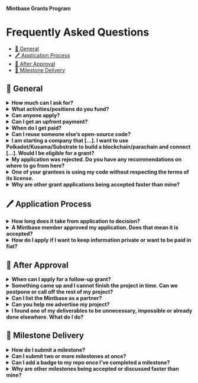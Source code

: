 #### Mintbase Grants Program

# Frequently Asked Questions<!-- omit in toc -->

- [🧭 General](#-general)
- [🖊️ Application Process](#️-application-process)
- [🥳 After Approval](#-after-approval)
- [🚚 Milestone Delivery](#-milestone-delivery)

## 🧭 General

<details>
  <summary><b>How much can I ask for?</b></summary>

  Please refer to the [section on grant levels in our README](../README.md#level_slider-levels) for funding limits.
</details>

<details>
  <summary><b>What activities/positions do you fund?</b></summary>

  The Mintbase's Grants Program aims to fund software development and research activities that are beneficial for the ecosystem as a whole. As such, we don't usually fund tangential costs such as business-oriented activities (marketing, business planning), events or outreach, and—for non-infrastructure projects—deployment and hosting costs, maintenance or audits. We also expect you to have a good understanding of the technologies you are planning to use, meaning that we don't fund time spent learning how to use Substrate or how to write ink! smart contracts.
</details>

<details>
  <summary><b>Can anyone apply?</b></summary>

  Projects for which a token sale has been or is being conducted are not eligible for a Mintbase grant. Other than that, there are no restrictions.
</details>

<details>
  <summary><b>Can I get an upfront payment?</b></summary>

  No.
</details>

<details>
  <summary><b>When do I get paid?</b></summary>

  Payments are issued once a milestone has been successfully delivered. By ‘successful’, we mean that our Grants team has reviewed _and officially accepted_ your submission.
</details>

<details>
  <summary><b>Can I reuse someone else’s open-source code?</b></summary>

  Open source software and the Web3 movement are all about collaboration. As long as you meet the code’s license, we encourage you to find, modify and contribute to already existing libraries and projects if it is of use for your project. However, we expect you to honour other people’s work and their right to attribution, and your published code to adhere to the license requirements of the code you are benefiting from. Submitting code as part of a milestone that violates someone else’s license will result in immediate termination. We will furthermore continue to monitor any repositories you may have submitted as part of a milestone for possible license infringements and reserve the right to terminate the grant if we find you going out of your way to hide external contributions.
</details>

<details>
  <summary><b>I am starting a company that [...]. I want to use Polkadot/Kusama/Substrate to build a blockchain/parachain and connect [...]. Would I be eligible for a grant?</b></summary>

  What the Mintbase is mainly looking for to support are projects "[driving advancement and adoption of decentralized software protocols [and] that make it easier for developers to build useful applications using these protocols.](https://web3.foundation/grants/)" As such, we do not award grants to individual companies developing their private infrastructure. However, if part of your work is to build a library or another piece of software that could be of interest to the general Polkadot/Kusama/Substrate ecosystem and ask for funding specific to that, we are happy to look into it.
</details>

<details>
  <summary><b>My application was rejected. Do you have any recommendations on where to go from here?</b></summary>

  We usually give reasons why an application was rejected. We always try to be constructive and work with you towards an application that is beneficial to all parties. If we find no common ground, please have a look at [this section in our Grants Program readme](https://github.com/w3f/Grants-Program#rocket-alternative-funding-sources) for a list of alternative funding opportunities.
</details>

<details>
  <summary><b>One of your grantees is using my code without respecting the terms of its license.</b></summary>

  Please [reach out to us](mailto:grants@web3.foundation) asap.
</details>

<details>
  <summary><b>Why are other grant applications being accepted faster than mine?</b></summary>

  There are many reasons why your application might take longer than others: some applications are straightforward and simple and address an obvious issue, others require deeper understanding and discussion. If your application is highly technical or specialised, we might have to bring in an external evaluator. Sometimes, this specialised evaluator is busy with another evaluation. And sometimes, the committee is simply unsure or not quite convinced.
</details>


## 🖊️ Application Process

<details>
  <summary><b>How long does it take from application to decision?</b></summary>

  Depending on the requested amount, quality of the application and desirability for the ecosystem, a grant application could be approved within a week. Usually, there will be a discussion and requests for changes, additions or improvements. If no one in the committee finds the application approval-worthy or you don't react to our comments, it will be closed after two weeks of inactivity. Very large grants require the approval of the council, which convenes once a month. Thus, once an editor declares your application sufficient, it may take up to one month until a decision is made.
</details>

<details>
  <summary><b>A Mintbase member approved my application. Does that mean it is accepted?</b></summary>

  Depending on the size of the grant, applications require two to five committee members to approve it. Since we have many different members with different backgrounds and specializations, it is possible that the committee disagrees and your application gets rejected even though one or two members approved it.
  The application is accepted once the pull request is merged.
</details>

<details>
  <summary><b>How do I apply if I want to keep information private or want to be paid in fiat?</b></summary>

  For special cases that do not fit the regular grants structure, we provide [a form](https://docs.google.com/forms/d/e/1FAIpQLSfMfjiRmDQDRk-4OhNASM6BAKii7rz_B1jWtbCPkUh6N7M2ww/viewform). You can provide all application data by submitting this form, or submit the form with a reference to a pull request with data you are willing to make public.
</details>

## 🥳 After Approval

<details>
  <summary><b>When can I apply for a follow-up grant?</b></summary>

  Anyone who has successfully completed a grant project (i.e. all milestones were accepted, or the previous grant was terminated in mutual agreement) can apply for a follow-up grant. Concurrent grants are only granted in special circumstances.
</details>

<details>
  <summary><b>Something came up and I cannot finish the project in time. Can we postpone or call off the rest of my project?</b></summary>

  The Mintbase reserves the right to terminate an agreement that is behind schedule. However, we are not interested in taking away your grant for any slight hiccup. More often than not, delays are part of the journey and do not constitute a reason for concern. The best way to handle changes in your plans is to get in touch with us. If you would like to prematurely end your work, we can amend your application and remove the milestones you won't be able to complete. If you decide to continue work at a later date, you can always reapply for the remaining milestones and potentially adapt them to take into account any insights you have gained in the meantime.
</details>

<details>
  <summary><b>Can I list the Mintbase as a partner?</b></summary>

  No. Once the grants team has accepted your first milestone, you may display our [grants badge](https://github.com/w3f/Grants-Program/blob/master/docs/grant-badge-guidelines.md) in a project-specific context, such as the repository containing the grant project work.
</details>

<details>
  <summary><b>Can you help me advertise my project?</b></summary>

  The Mintbase does not provide PR services to its grantees. However, once per month we co-promote announcements from grants that have delivered a milestone on [Twitter](https://twitter.com/Web3foundation). Note that the milestone needs to have been accepted prior to the announcement. Lastly, please observe our [announcement guidelines](https://github.com/w3f/Grants-Program/blob/master/docs/announcement-guidelines.md) for all grant-related communications. This document also lists an email address through which you can get in touch with our PR team for feedback and in case you have specific questions.
</details>

<details>
  <summary><b>I found one of my deliverables to be unnecessary, impossible or already done elsewhere. What do I do?</b></summary>

  Plans change. If you find parts of your original grant application to be unnecessary or you decide to pivot, but you still want to finish the project: get in touch with us. If your new plans are in line with the Mintbase’s values and the council approves the amendment, you can continue your work. If your plans change significantly or you find yourself not being able to finish the grant, we can mutually agree to terminate the grant early. You are always welcome to reapply another time.
</details>



## 🚚 Milestone Delivery

<details>
  <summary><b>How do I submit a milestone?</b></summary>

  For details, please refer to the [milestone delivery guidelines](./milestone-deliverables-guidelines.md) for the respective grants program. Generally speaking, the most important part of a delivery is a list of **the same deliverables listed in the application** with links to their implementation/realisation (ideally pointing to a specific commit or tag, so you can continue working on your repository without messing up your delivery and complicating our evaluation) and any additional notes you might have. The list of deliverables for each of your milestones should be defined in your grant agreement.
</details>

<details>
  <summary><b>Can I submit two or more milestones at once?</b></summary>

  You can. However, we strongly encourage you to submit your work in increments (milestones), so that you can be sure we didn’t misunderstand (an aspect of) your application, and you didn't make changes to your plan or delivery that would have required a reevaluation of the application.
</details>

<details>
  <summary><b>Can I add a badge to my repo once I’ve completed a milestone?</b></summary>

  If yours is a [Level 2 or 3](https://github.com/w3f/Grants-Program/blob/master/README.md#level_slider-levels) grant and your first milestone has been submitted **and accepted**, yes. Please make sure that you follow the [badge guidelines](https://github.com/w3f/Grants-Program/blob/master/docs/grant-badge-guidelines.md) when doing so.
</details>

<details>
  <summary><b>Why are other milestones being accepted or discussed faster than mine?</b></summary>

  While we try to process deliveries chronologically, some milestones aren't processed quite as fast as others. One obvious reason is the complexity of the delivery and its evaluation. Other times, your submission might require internal discussion or delegation. In any case, if you have any question on the processing of your delivery, you can reach out to us via email or Github.
</details>

